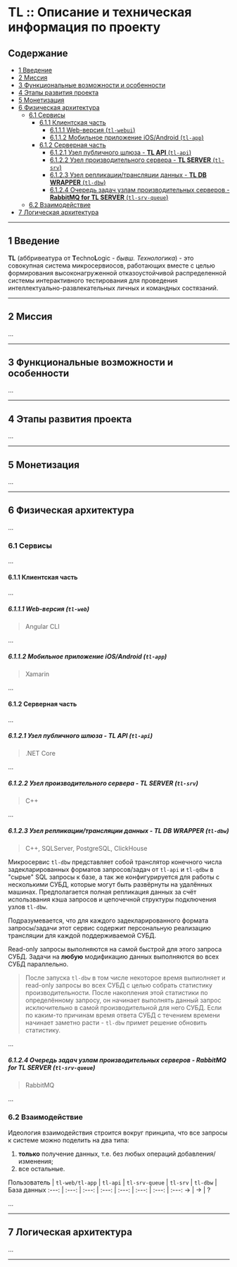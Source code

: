 # TL :: Описание и техническая информация по проекту

## Содержание

* [1 Введение](#1-Введение)
* [2 Миссия](#2-Миссия)
* [3 Функциональные возможности и особенности](#3-Функциональные-возможности-и-особенности)
* [4 Этапы развития проекта](#4-Этапы-развития-проекта)
* [5 Монетизация](#5-Монетизация)
* [6 Физическая архитектура](#6-Физическая-архитектура)
  * [6.1 Сервисы](#61-Сервисы)
    * [6.1.1 Клиентская часть](#611-Клиентская-часть)
      * [6.1.1.1 Web-версия (`tl-webui`)](#6111-Web-версия-tl-webui)
      * [6.1.1.2 Мобильное приложение iOS/Android (`tl-app`)](#6112-Мобильное-приложение-iOSAndroid-tl-app)
    * [6.1.2 Серверная часть](#612-Серверная-часть)
      * [6.1.2.1 Узел публичного шлюза - **TL API** (`tl-api`)](#6121-Узел-публичного-шлюза---TL-API-tl-api)
      * [6.1.2.2 Узел производительного сервера - **TL SERVER** (`tl-srv`)](#6122-Узел-производительного-сервера---TL-SERVER-tl-srv)
      * [6.1.2.3 Узел репликации/трансляции данных - **TL DB WRAPPER** (`tl-dbw`)](#6123-Узел-репликациитрансляции-данных---TL-DB-WRAPPER-tl-dbw)
      * [6.1.2.4 Очередь задач узлам производительных серверов - **RabbitMQ for TL SERVER** (`tl-srv-queue`)](#6124-Очередь-задач-узлам-производительных-серверов---RabbitMQ-for-TL-SERVER-tl-srv-queue)
  * [6.2 Взаимодействие](#62-Взаимодействие)
* [7 Логическая архитектура](#7-Логическая-архитектура)

***

## 1 Введение

**TL** (аббривеатура от **T**echno**L**ogic - *бывш. Технологика*) - это совокупная система микросервиосов, работающих вместе с целью формирования высоконагруженной отказоустойчивой распределенной системы интерактивного тестирования для проведения интеллектуально-развлекательных личных и командных состязаний.
***

## 2 Миссия

...
***

## 3 Функциональные возможности и особенности

...
***

## 4 Этапы развития проекта

...
***

## 5 Монетизация

...
***

## 6 Физическая архитектура

...

### 6.1 Сервисы

...

#### 6.1.1 Клиентская часть

...

##### 6.1.1.1 Web-версия (`tl-web`)

>Angular CLI

...

##### 6.1.1.2 Мобильное приложение iOS/Android (`tl-app`)

>Xamarin

...

#### 6.1.2 Серверная часть

...

##### 6.1.2.1 Узел публичного шлюза - **TL API** (`tl-api`)

>.NET Core

...

##### 6.1.2.2 Узел производительного сервера - **TL SERVER** (`tl-srv`)

>C++

...

##### 6.1.2.3 Узел репликации/трансляции данных - **TL DB WRAPPER** (`tl-dbw`)

>C++, SQLServer, PostgreSQL, ClickHouse

Микросервис `tl-dbw` представляет собой транслятор конечного числа задекларированных форматов запросов/задач от `tl-api` и `tl-qdbw` в "сырые" SQL запросы к базе, а так же конфигурируется для работы с несколькими СУБД, которые могут быть развёрнуты на удалённых машинах. Предполагается полная репликация данных за счёт использвания кэша запросов и цепочечной структуры подключения узлов `tl-dbw`.

Подразумевается, что для каждого задекларированного формата запросы/задачи этот сервис содержит персональную реализацию трансляции для каждой поддерживаемой СУБД.

Read-only запросы выполняются на самой быстрой для этого запроса СУБД. Задачи на **любую** модификацию данных выполняются во всех СУБД параллельно.

>После запуска `tl-dbw` в том числе некоторое время выпиолняет и read-only запросы во всех СУБД с целью собрать статистику производительности. После накопления этой статистики по определённому запросу, он начинает выполнять данный запрос исключительно в самой производительной для него СУБД. Если по каким-то причинам время ответа СУБД с течением времени начинает заметно расти - `tl-dbw` примет решение обновить статистику.

...

##### 6.1.2.4 Очередь задач узлам производительных серверов - **RabbitMQ for TL SERVER** (`tl-srv-queue`)

>RabbitMQ

...

### 6.2 Взаимодействие

Идеология взаимодействия строится вокруг принципа, что все запросы к системе можно поделить на два типа:

1. **только** получение данных, т.е. без любых операций добавления/изменения;
2. все остальные.

Пользователь | `tl-web/tl-app` | `tl-api` | `tl-srv-queue` | `tl-srv` | `tl-dbw` | База данных
:---: | :---: | :---: | :---: | :---: | :---: | :---: | :---:
-> | -> | ?

...
***

## 7 Логическая архитектура

...
***
